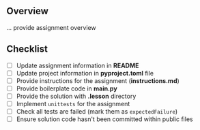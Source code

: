 ## Overview

... provide assignment overview

## Checklist

- [ ] Update assignment information in **README**
- [ ] Update project information in **pyproject.toml** file
- [ ] Provide instructions for the assignment (**instructions.md**)
- [ ] Provide boilerplate code in **main.py**
- [ ] Provide the solution with **.lesson** directory
- [ ] Implement `unittests` for the assignment
- [ ] Check all tests are failed (mark them as `expectedFailure`)
- [ ] Ensure solution code hasn't been committed within public files
